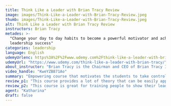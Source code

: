```yaml
---
title: Think Like a Leader with Brian Tracy Review
image: images/Think-Like-a-Leader-with-Brian-Tracy-Review.jpeg
thumb: images/Think-Like-a-Leader-with-Brian-Tracy-Review.jpeg
alt: Think Like a Leader with Brian Tracy Review
instructors: Brian Tracy
metades: >-
  "Change your day to day habits to become a powerful motivator and achieve
  leadership success"
categories: leadership
language: English
udemyUrlenc: https%3A%2F%2Fwww.udemy.com%2Fthink-like-a-leader-with-brian-tracy%2F
udemyUrl: "https://www.udemy.com/think-like-a-leader-with-brian-tracy/"
about_instructor: "Brian Tracy is the Chairman and CEO of Brian Tracy International. He is also a best-selling author and an experienced public speaker.  With more than three decades of experience in various fields, he is now sharing his knowledge through online courses and his goal is to help others achieve their dreams faster."
video_handle: "KweYZB871Ao"
summary: "Empowering course that motivates the students to take control of their lives by developing essential personal skills. It shows a lot of practical examples and theories that can be put into practice."
review_p1: "This course provides a lot of theory that can be easily applied in real world. Brian has a lot of experience to share and he is very good at presenting them in an organized fashion. He delivers everything precisely and with clarity. The videos are of high-quality with great resolution and audio quality. The materials are really helpful in changing the lives of the student. Examples of an item and how they can be used were demonstrated. The course gives the students the confidence that they need to think and act like a leader in order to improve their lives. It gives a very clear information on what set of skills are essential in achieving their dreams and how thinking like a leader can benefit them in many ways that they have never thought to be possible."
review_p2: "This course is great for training people to show their leadership skills from a very motivating instructor who is more than willing to share his knowledge. The instructor is great at motivating the students and empowers them by giving them the hope that they can take control of their lives by developing the right personal skills. the content of the course is great for anyone wanting to develop and reach their goals as fast as possible and wants to know more about themselves."
agent: "Katharina"
draft: false
---
```


